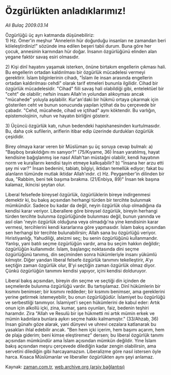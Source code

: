 # Özgürlükten anladıklarımız!

*Ali Bulaç 2009.03.14*

<tr><td class="metin" colspan="2" style="padding-top: 20px; padding-left: 5px; padding-right: 10px;">Özgürlüğü üç ayrı katmanda düşünebiliriz: <br/>1) Hz. Ömer'in meşhur "Annelerin hür doğurduğu insanları ne zamandan beri köleleştirdiniz!" sözünde ima edilen beşeri tabii durum. Buna göre her çocuk, annesinin karnından hür doğar. İnsanın özgürlüğünü elinden alan yegane faktör savaş esiri olmasıdır.</td></tr><tr><td class="metin" colspan="2" style="padding-top: 20px; padding-left: 5px; padding-right: 10px;"><p>2) Kişi dinî hayatını yaşamak isterken, önüne birtakım engellerin çıkması hali. Bu engellerin ortadan kaldırılması bir özgürlük mücadelesi vermeyi gerektirir. İslam bilginlerinin cihadı, "İslam ile insan arasında engellerin ortadan kaldırılması cehdi" olarak tarif etmeleri bununla ilgilidir. Cihad bir özgürlük mücadelesidir. "Cihad" fiili savaş hali olabildiği gibi, entelektüel bir "ceht" de olabilir; nefsin insanı Allah'ın yolundan alıkoyması ancak "mücahede" yoluyla aşılabilir. Kur'an'daki bir hükmü ortaya çıkarmak için gösterilen ceht ve bunun sonucunda yapılan içtihat da bu çerçevede bir çabadır. "Cehd, mücahede, cihad ve içtihad" aynı köktendir. Bu varlığın, epistemolojinin, ruhun ve hayatın birliğini gösterir.
<p>3) Üçüncü özgürlük katı, ruhun bedendeki hapishanesinden kurtulmasıdır. Bu, daha çok sufilerin, ariflerin itibar edip üzerinde durdukları özgürlük çeşididir. 
<p>Birey olmaya karar veren bir Müslüman şu üç soruya cevap bulmalı: a) "Başıboş bırakıldığını mı sanıyor?" (75/Kıyame, 36) İnsan yaratılmış, hayat kendisine bağışlanmış ise nasıl Allah'tan müstağni olabilir, kendi hayatının norm ve kurallarını kendisi tayin etmeye kalkışabilir? b) "İnsana her arzu etti şey mi var?" İnsan bedenini, tabiatı, bilgiyi, iktidarı temellük ediyor; fakat bu alanların tümünde mutlak iktidar Allah'ındır. c) Hz. Peygamber'in dilinden bir dua, "Rabbim, beni tek başıma bırakma. (21/Enbiya, 89)" İnsan tek başına kalamaz, ikincisi şeytan olur. 
<p>Liberal felsefede bireysel özgürlük, özgürlüklerin bireye indirgenmesi demektir ki, bu bakış açısından herhangi türden bir tercihte bulunmak mümkündür. Sadece bu kadar da değil, neyin özgürlük olup olmadığına da kendisi karar veriyor. Liberallere göre bireysel özgürlük, bireyin herhangi türden tercihte bulunma özgürlüğünde bulunması değil, bunun yanında ve asıl olan 'neyin özgürlük olduğuna veya olmadığı'na yine kendisinin karar vermesi, tercihlerini kendi kararlarına göre yapmasıdır. İslam bakış açısından sen herhangi bir tercihte bulunabilirsin; Allah sana bu özgürlüğü veriyor. Hıristiyanlığı, Yahudiliği, ateizmi seç; bu senin özgürlüğünü kullanmandır. Yanlışı, yani batılı seçme özgürlüğün vardır, ama bu seçim hakkın değildir; özgürlüğün kullanımıdır. İslam, başlangıç noktasında dini seçme özgürlüğünü tanımış, din seçiminden sonra hükümleriyle insanı yükümlü kılmıştır. Diğer yandan liberal felsefe özgürlük tanımını tekelleştirir, A'yı seçtiğin zaman özgürlük olur, B'yi seçtiğin zaman özgürlük olmaz diyor. Çünkü özgürlüğün tanımını kendisi yapıyor, içini kendisi dolduruyor. 
<p>Liberal bakış açısından, bireyin din seçme ve seçtiği din içinden de seçmelerde bulunma özgürlüğü vardır. Bu tartışılamaz. Dinî hükümlerin bir kısmını benimser; bir kısmını reddeder; bir kısmını benimser, ama gereklerini yerine getirmek istemeyebilir, bu onun özgürlüğüdür. İslamiyet bu özgürlüğü ve serbestliği tanımıyor. İslamiyet'i seçen hükümlerini de kabul eder: Artık onun için alkollü içki, zina, kumar, şans oyunları, faiz, bedenin teşhiri haramdır. Zira "Allah ve Resulü bir işe hükmetti mi artık mümin erkek ve mümin kadınlara bunlara aykırı seçme hakkı kalmamıştır." (33/Ahzab, 36) İnsan günahı göze alarak, yani dünyevi ve uhrevi cezalara katlanarak bu yasakları ihlal edebilir ancak. "Ben hem içki içerim, hem başımı açarım, hem de plaja giderim; beni kimse eleştiremez" dersen; bu liberal özgürlük tanımı açısından mümkündür ama İslam açısından mümkün değildir. Yine İslam bakış açısından meşru çerçevede dilediğin kadar zengin olabilirsin, ama servetini dilediğin gibi harcayamazsın. Liberalizme göre nasıl istersen öyle harca. Kısaca Müslümanlar ve liberaller özgürlükten aynı şeyi anlamaz.<br/></p></p></p></p></p></td></tr>

Kaynak: [zaman.com.tr](http://zaman.com.tr/yazar.do?yazino=825107), [web.archive.org (arşiv bağlantısı)](http://web.archive.org/web/20090318023016/http://www.zaman.com.tr:80/yazar.do?yazino=825107)
